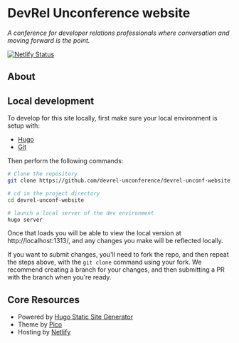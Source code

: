 # DevRel Unconference website

_A conference for developer relations professionals where conversation and moving forward is the point._

[![Netlify Status](https://api.netlify.com/api/v1/badges/8705bba9-f36a-44b2-9d06-0c5539c0d6b6/deploy-status)](https://app.netlify.com/sites/devrel-unconference/deploys)

## About

## Local development

To develop for this site locally, first make sure your local environment is setup with:

- [Hugo](https://gohugo.io/getting-started/installing/)
- [Git](https://git-scm.com/downloads)

Then perform the following commands:

```bash
# Clone the repository
git clone https://github.com/devrel-unconference/devrel-unconf-website.git

# cd in the project directory
cd devrel-unconf-website

# launch a local server of the dev environment
hugo server
```

Once that loads you will be able to view the local version at http://localhost:1313/, and any changes you make will be reflected locally.

If you want to submit changes, you'll need to fork the repo, and then repeat the steps above, with the `git clone` command using your fork. We recommend creating a branch for your changes, and then submitting a PR with the branch when you're ready.

## Core Resources

- Powered by [Hugo Static Site Generator](https://gohugo.io/)
- Theme by [Pico](https://github.com/heksagonnet/piko)
- Hosting by [Netlify](https://netlify.com)

